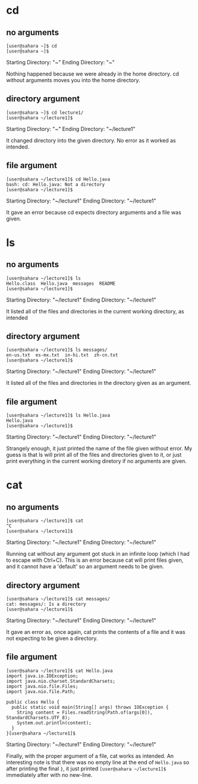 # cd
## no arguments

```
[user@sahara ~]$ cd
[user@sahara ~]$ 
```
Starting Directory: "\~"
Ending Directory: "\~"

Nothing happened because we were already in the home directory. cd without arguments moves you into the home directory.

## directory argument

```
[user@sahara ~]$ cd lecture1/
[user@sahara ~/lecture1]$ 
```
Starting Directory: "\~"
Ending Directory: "\~/lecture1"

It changed directory into the given directory. No error as it worked as intended.

## file argument

```
[user@sahara ~/lecture1]$ cd Hello.java 
bash: cd: Hello.java: Not a directory
[user@sahara ~/lecture1]$ 
```
Starting Directory: "\~/lecture1"
Ending Directory: "\~/lecture1"

It gave an error because cd expects directory arguments and a file was given.

# ls
## no arguments

```
[user@sahara ~/lecture1]$ ls
Hello.class  Hello.java  messages  README
[user@sahara ~/lecture1]$ 
```
Starting Directory: "\~/lecture1"
Ending Directory: "\~/lecture1"

It listed all of the files and directories in the current working directory, as intended 

## directory argument

```
[user@sahara ~/lecture1]$ ls messages/
en-us.txt  es-mx.txt  in-hi.txt  zh-cn.txt
[user@sahara ~/lecture1]$ 
```
Starting Directory: "\~/lecture1"
Ending Directory: "\~/lecture1"

It listed all of the files and directories in the directory given as an argument.

## file argument

```
[user@sahara ~/lecture1]$ ls Hello.java 
Hello.java
[user@sahara ~/lecture1]$ 
```
Starting Directory: "\~/lecture1"
Ending Directory: "\~/lecture1"

Strangely enough, it just printed the name of the file given without error. My guess is that ls will print all of the files and directories given to it, or just print everything in the current working diretory if no arguments are given.

# cat
## no arguments

```
[user@sahara ~/lecture1]$ cat
^C
[user@sahara ~/lecture1]$ 
```
Starting Directory: "\~/lecture1"
Ending Directory: "\~/lecture1"

Running cat without any argument got stuck in an infinite loop (which I had to escape with Ctrl+C). This is an error because cat will print files given, and it cannot have a 'default' so an argument needs to be given.

## directory argument

```
[user@sahara ~/lecture1]$ cat messages/
cat: messages/: Is a directory
[user@sahara ~/lecture1]$ 
```
Starting Directory: "\~/lecture1"
Ending Directory: "\~/lecture1"

It gave an error as, once again, cat prints the contents of a file and it was not expecting to be given a directory.

## file argument

```
[user@sahara ~/lecture1]$ cat Hello.java 
import java.io.IOException;
import java.nio.charset.StandardCharsets;
import java.nio.file.Files;
import java.nio.file.Path;

public class Hello {
  public static void main(String[] args) throws IOException {
    String content = Files.readString(Path.of(args[0]), StandardCharsets.UTF_8);    
    System.out.println(content);
  }
}[user@sahara ~/lecture1]$ 
```

Starting Directory: "\~/lecture1"
Ending Directory: "\~/lecture1"

Finally, with the proper argument of a file, cat works as intended. An interesting note is that there was no empty line at the end of `Hello.java` so after printing the final `}`, it just printed `[user@sahara ~/lecture1]$ ` immediately after with no new-line.
